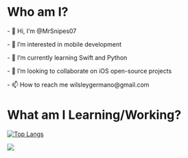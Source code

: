 
<h1>Who am I?</h1>

<p>- 👋 Hi, I’m @MrSnipes07 <br>
<p>- 👀 I’m interested in mobile development <br>
<p>- 🌱 I’m currently learning Swift and Python <br>
<p>- 💞️ I’m looking to collaborate on iOS open-source projects <br>
<p>- 📫 How to reach me wilsleygermano@gmail.com <br>

<h1>What am I Learning/Working?</h1>

[![Top Langs](https://github-readme-stats.vercel.app/api/top-langs/?username=mrsnipes07)](https://github.com/mrsnipes07/github-readme-stats)

![](https://komarev.com/ghpvc/?username=mrsnipes07&color=blueviolet)

<!---
MrSnipes07/MrSnipes07 is a ✨ special ✨ repository because its `README.md` (this file) appears on your GitHub profile.
You can click the Preview link to take a look at your changes.
--->
